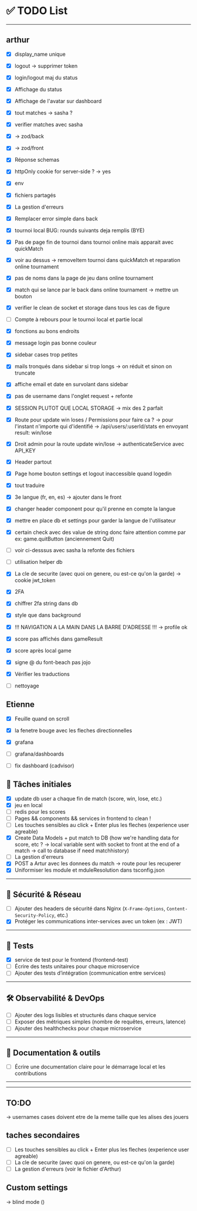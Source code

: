 # ✅ TODO List

---

## arthur

- [x] display_name unique
- [x] logout -> supprimer token
- [x] login/logout maj du status
- [x] Affichage du status
- [x] Affichage de l'avatar sur dashboard
- [x] tout matches -> sasha ?
- [x] verifier matches avec sasha
- [x] -> zod/back 
- [x] -> zod/front 
- [x] Réponse schemas
- [x] httpOnly cookie for server-side ? -> yes
- [x] env
- [x] fichiers partagés
- [x] La gestion d'erreurs 
- [x] Remplacer error simple dans back

- [x] tournoi local BUG: rounds suivants deja remplis (BYE)
- [x] Pas de page fin de tournoi dans tournoi online mais apparait avec quickMatch
- [x] voir au dessus -> removeItem tournoi dans quickMatch et reparation online tournament
- [x] pas de noms dans la page de jeu dans online tournament
- [x] match qui se lance par le back dans online tournament -> mettre un bouton
- [x] verifier le clean de socket et storage dans tous les cas de figure

- [ ] Compte à rebours pour le tournoi local et partie local

- [x] fonctions au bons endroits

- [x] message login pas bonne couleur
- [x] sidebar cases trop petites
- [x] mails tronqués dans sidebar si trop longs -> on réduit et sinon on truncate
- [x] affiche email et date en survolant dans sidebar
- [x] pas de username dans l'onglet request + refonte

- [x] SESSION PLUTOT QUE LOCAL STORAGE -> mix des 2 parfait

- [x] Route pour update win loses / Permissions pour faire ca ? -> pour l'instant n'importe qui d'identifié -> /api/users/:userId/stats en envoyant result: win/lose
- [x] Droit admin pour la route update win/lose -> authenticateService avec API_KEY
- [x] Header partout
- [x] Page home bouton settings et logout inaccessible quand logedin

- [x] tout traduire
- [x] 3e langue (fr, en, es) -> ajouter dans le front
- [x] changer header component pour qu'il prenne en compte la langue
- [x] mettre en place db et settings pour garder la langue de l'utilisateur
- [x] certain check avec des value de string donc faire attention comme par ex: game.quitButton (anciennement Quit)
- [ ] voir ci-desssus avec sasha la refonte des fichiers

- [ ] utilisation helper db

- [x] La cle de securite (avec quoi on genere, ou est-ce qu'on la garde) -> cookie jwt_token
- [x] 2FA
- [x] chiffrer 2fa string dans db

- [x] style que dans background

- [x] !!! NAVIGATION A LA MAIN DANS LA BARRE D'ADRESSE !!! -> profile ok

- [x] score pas affichés dans gameResult
- [x] score après local game

- [x] signe @ du font-beach pas jojo
- [x] Vérifier les traductions
- [ ] nettoyage

## Etienne

- [x] Feuille quand on scroll
- [x] la fenetre bouge avec les fleches directionnelles

- [x] grafana
- [ ] grafana/dashboards
- [ ] fix dashboard (cadvisor) 

## 📌 Tâches initiales

- [x] update db user a chaque fin de match (score, win, lose, etc.)
- [x] jeu en local
- [ ] redis pour les scores
- [ ] Pages && components && services in frontend to clean !
- [ ] Les touches sensibles au click + Enter plus les fleches (experience user agreable)
- [x] Create Data Models + put match to DB (how we're handling data for score, etc ? -> local variable sent with socket to front
at the end of a match -> call to database if need matchhistory)
- [ ] La gestion d'erreurs 
- [x] POST a Artur avec les donnees du match -> route pour les recuperer
- [x] Uniformiser les module et mduleResolution dans tsconfig.json

---

## 🔐 Sécurité & Réseau

- [ ] Ajouter des headers de sécurité dans Nginx (`X-Frame-Options`, `Content-Security-Policy`, etc.)
- [x] Protéger les communications inter-services avec un token (ex : JWT)

---

## 🧪 Tests

- [x] service de test pour le frontend (frontend-test)
- [ ] Écrire des tests unitaires pour chaque microservice
- [ ] Ajouter des tests d’intégration (communication entre services)

---

## 🛠️ Observabilité & DevOps

- [ ] Ajouter des logs lisibles et structurés dans chaque service
- [ ] Exposer des métriques simples (nombre de requêtes, erreurs, latence)
- [ ] Ajouter des healthchecks pour chaque microservice

---

## 📝 Documentation & outils

- [ ] Écrire une documentation claire pour le démarrage local et les contributions

---

---


## TO:DO
-> usernames cases doivent etre de la meme taille que les alises des jouers

## taches secondaires

- [ ] Les touches sensibles au click + Enter plus les fleches (experience user agreable)
- [ ] La cle de securite (avec quoi on genere, ou est-ce qu'on la garde)
- [ ] La gestion d'erreurs (voir le fichier d'Arthur)

## Custom settings
-> blind mode ()
